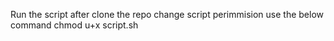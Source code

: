 Run the script after clone the repo 
change script perimmision use the below command
chmod u+x script.sh
